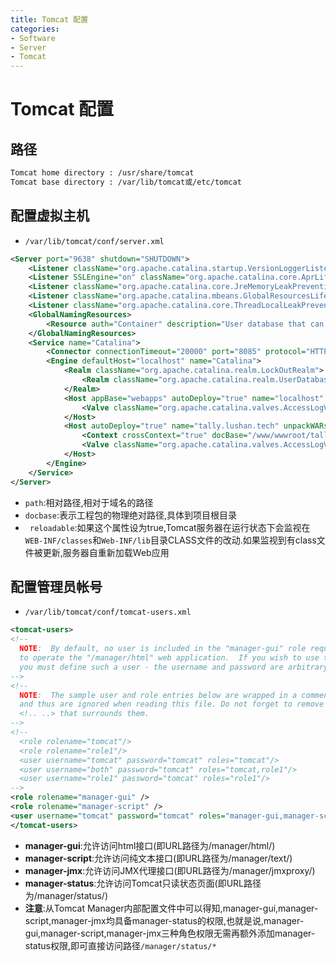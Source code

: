 ```yaml
---
title: Tomcat 配置
categories:
- Software
- Server
- Tomcat
---
```

# Tomcat 配置

## 路径

```bash
Tomcat home directory : /usr/share/tomcat
Tomcat base directory : /var/lib/tomcat或/etc/tomcat
```

## 配置虚拟主机

- `/var/lib/tomcat/conf/server.xml`

```xml
<Server port="9638" shutdown="SHUTDOWN">
    <Listener className="org.apache.catalina.startup.VersionLoggerListener" />
    <Listener SSLEngine="on" className="org.apache.catalina.core.AprLifecycleListener" />
    <Listener className="org.apache.catalina.core.JreMemoryLeakPreventionListener" />
    <Listener className="org.apache.catalina.mbeans.GlobalResourcesLifecycleListener" />
    <Listener className="org.apache.catalina.core.ThreadLocalLeakPreventionListener" />
    <GlobalNamingResources>
        <Resource auth="Container" description="User database that can be updated and saved" factory="org.apache.catalina.users.MemoryUserDatabaseFactory" name="UserDatabase" pathname="conf/tomcat-users.xml" type="org.apache.catalina.UserDatabase" />
    </GlobalNamingResources>
    <Service name="Catalina">
        <Connector connectionTimeout="20000" port="8085" protocol="HTTP/1.1" redirectPort="8490" />
        <Engine defaultHost="localhost" name="Catalina">
            <Realm className="org.apache.catalina.realm.LockOutRealm">
                <Realm className="org.apache.catalina.realm.UserDatabaseRealm" resourceName="UserDatabase" />
            </Realm>
            <Host appBase="webapps" autoDeploy="true" name="localhost" unpackWARs="true">
                <Valve className="org.apache.catalina.valves.AccessLogValve" directory="logs" pattern="%h %l %u %t &quot;%r&quot; %s %b" prefix="localhost_access_log" suffix=".txt" />
            </Host>
            <Host autoDeploy="true" name="tally.lushan.tech" unpackWARs="true" xmlNamespaceAware="false" xmlValidation="false">
                <Context crossContext="true" docBase="/www/wwwroot/tally.lushan.tech" path="/" reloadable="true" />
                <Valve className="org.apache.catalina.valves.AccessLogValve" directory="logs" pattern="%h %l %u %t &quot;%r&quot; %s %b" prefix="localhost_access_log" suffix=".txt" />
            </Host>
        </Engine>
    </Service>
</Server>
```

- `path`:相对路径,相对于域名的路径
- `docbase`:表示工程包的物理绝对路径,具体到项目根目录
- ` reloadable`:如果这个属性设为true,Tomcat服务器在运行状态下会监视在`WEB-INF/classes`和`Web-INF/lib`目录CLASS文件的改动.如果监视到有class文件被更新,服务器自重新加载Web应用

## 配置管理员帐号

- `/var/lib/tomcat/conf/tomcat-users.xml`

```xml
<tomcat-users>
<!--
  NOTE:  By default, no user is included in the "manager-gui" role required
  to operate the "/manager/html" web application.  If you wish to use this app
  you must define such a user - the username and password are arbitrary.
-->
<!--
  NOTE:  The sample user and role entries below are wrapped in a comment
  and thus are ignored when reading this file. Do not forget to remove
  <!.. ..> that surrounds them.
-->
<!--
  <role rolename="tomcat"/>
  <role rolename="role1"/>
  <user username="tomcat" password="tomcat" roles="tomcat"/>
  <user username="both" password="tomcat" roles="tomcat,role1"/>
  <user username="role1" password="tomcat" roles="role1"/>
-->
<role rolename="manager-gui" />
<role rolename="manager-script" />
<user username="tomcat" password="tomcat" roles="manager-gui,manager-script" />
</tomcat-users>
```

- **manager-gui**:允许访问html接口(即URL路径为/manager/html/)
- **manager-script**:允许访问纯文本接口(即URL路径为/manager/text/)
- **manager-jmx**:允许访问JMX代理接口(即URL路径为/manager/jmxproxy/)
- **manager-status**:允许访问Tomcat只读状态页面(即URL路径为/manager/status/)
-  **注意**:从Tomcat Manager内部配置文件中可以得知,manager-gui,manager-script,manager-jmx均具备manager-status的权限,也就是说,manager-gui,manager-script,manager-jmx三种角色权限无需再额外添加manager-status权限,即可直接访问路径`/manager/status/*`